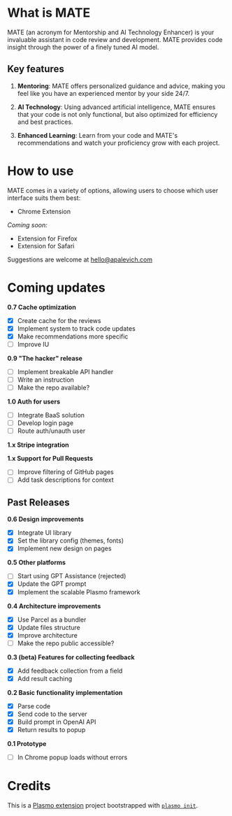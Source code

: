 # What is MATE

MATE (an acronym for Mentorship and AI Technology Enhancer) is your invaluable assistant in code review and development. MATE provides code insight through the power of a finely tuned AI model.

## Key features

1. **Mentoring**: MATE offers personalized guidance and advice, making you feel like you have an experienced mentor by your side 24/7.

2. **AI Technology**: Using advanced artificial intelligence, MATE ensures that your code is not only functional, but also optimized for efficiency and best practices.

3. **Enhanced Learning**: Learn from your code and MATE's recommendations and watch your proficiency grow with each project.

# How to use

MATE comes in a variety of options, allowing users to choose which user interface suits them best:

- Chrome Extension

_Coming soon:_
- Extension for Firefox
- Extension for Safari

Suggestions are welcome at [hello@apalevich.com](mailto:hello@apalevich.com)

# Coming updates

**0.7 Cache optimization**
- [x] Create cache for the reviews
- [x] Implement system to track code updates
- [x] Make recommendations more specific
- [ ] Improve IU

**0.9 "The hacker" release**
- [ ] Implement breakable API handler
- [ ] Write an instruction
- [ ] Make the repo available?

**1.0 Auth for users**
- [ ] Integrate BaaS solution
- [ ] Develop login page
- [ ] Route auth/unauth user

**1.x Stripe integration**

**1.x Support for Pull Requests**
- [ ] Improve filtering of GitHub pages
- [ ] Add task descriptions for context

## Past Releases

**0.6 Design improvements**
- [x] Integrate UI library
- [x] Set the library config (themes, fonts)
- [x] Implement new design on pages

**0.5 Other platforms**
- [ ] Start using GPT Assistance (rejected)
- [x] Update the GPT prompt
- [x] Implement the scalable Plasmo framework

**0.4 Architecture improvements**
- [x] Use Parcel as a bundler
- [x] Update files structure
- [x] Improve architecture
- [ ] Make the repo public accessible?

**0.3 (beta) Features for collecting feedback**

- [x] Add feedback collection from a field
- [x] Add result caching

**0.2 Basic functionality implementation**

- [x] Parse code
- [x] Send code to the server
- [x] Build prompt in OpenAI API
- [x] Return results to popup

**0.1 Prototype**
- [ ] In Chrome popup loads without errors

# Credits

This is a [Plasmo extension](https://docs.plasmo.com/) project bootstrapped with [`plasmo init`](https://www.npmjs.com/package/plasmo).
